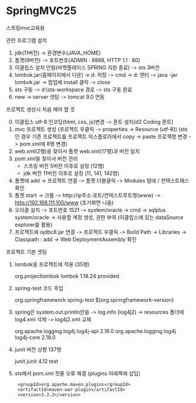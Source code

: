 # SpringMVC25
스프링mvc교육용


관련 프로그램 설치
1. jdk(11버전) -> 환경변수(JAVA_HOME)
2. 톰켓(9버전) -> 포트번호(ADMIN : 8888, HTTP 1.1 : 80)
3. 이클립스 설치 안됨(마켓플레이스 SPRING 지원 종료) -> sts 3버전
4. lombok.jar(홈페이지에서 다운) -> d: 저장
   -> cmd -> d: 엔터 -> java -jar lombok.jar -> 팝업에 install 클릭 -> close
5. sts 구동 -> d:\sts-workspace 경로 -> sts 구동 완료
6. new -> server 셋팅 -> tomcat 9.0 연동

프로젝트 생성시 처음 해야 할 것 

0. 이클립스 utf-8 인코딩(html, css, js)변경 -> 폰트 설치(d2 Coding 폰트) 
1. mvc 프로젝트 생성 (프로젝트 우클릭 -> properties -> Resource (utf-8))
  (sts인 경우 기존 프로젝트를 프로젝트 익스플로러에서 copy -> paste 프로젝명 변경 -> pom.xml에 8행 변경)
2. web.xml(2행)을 찾아서 톰켓 web.xml(17행)과 버전 일치
3. pom.xml을 찾아서 버전 관리 
   - 스프링 버전 5버전 이후로 설정 (12행)
   - jdk 버전 11버전 이후로 설정 (11, 141, 142행)
4. 톰켓에 add -> 프로젝트 연결 -> 톰켓 더블클릭 -> Modules 탭에 / 컨텍스트패스 확인
5. 톰켓 start -> 크롬 -> http://ip주소:포트/컨텍스트루트명(www) 
   -> http://192.168.111.105/www (초기화면 나옴)
6. 오라클 설치 -> 포트번호 1521 -> system/oracle
   -> cmd -> sqlplus system/oracle 
   -> 사용할 계정 생성, 권한 부여 (이클립스에 있는 dataSource explorer를 활용)
7. 프로젝트에 ojdbc8.jar 연결 
   -> 프로젝트 우클릭 -> Build Path -> Libraries -> Classpath : add 
   -> Web DeploymentAssembly 확인

프로젝트 기본 셋팅
1. lombok을 프로젝트에 적용 (35행)
	<!-- lombok 실행 코드 주입 -->
	<!-- https://mvnrepository.com/artifact/org.projectlombok/lombok -->
	<dependency>
	    <groupId>org.projectlombok</groupId>
		    <artifactId>lombok</artifactId>
		    <version>1.18.24</version>
		    <scope>provided</scope>
	</dependency>


2. spring-test 코드 주입
	<!-- spring-test 코드 주입 -> log를 작성 log4j를 log4j2로 변경-->
	<dependency>
		<groupId>org.springframework</groupId>
		<artifactId>spring-test</artifactId>
		<version>${org.springframework-version}</version> <!-- 위에 정의된 버전 활용-->
	</dependency>


3. spring은 system.out.println안씀 -> log.info (log4j2) -> resources 폴더에 log4.xml 삭제 -> log4j2.xml 교체
	<!-- log4j2 활성화 : resources log4j2.xml 변경 https://logging.apache.org/log4j/2.x/maven-artifacts.html -->
	<dependency> 
		    <groupId>org.apache.logging.log4j</groupId>
		    <artifactId>log4j-api</artifactId>
		    <version>2.18.0</version>
	</dependency>
	<dependency>
		    <groupId>org.apache.logging.log4j</groupId>
		    <artifactId>log4j-core</artifactId>
		    <version>2.18.0</version>
	</dependency>


4. junit 버전 상향 137행
	<!-- Test -->
	<dependency> <!-- 메스드별 테스트 진행용 -->
		<groupId>junit</groupId>
		<artifactId>junit</artifactId>
		<version>4.12</version>
		<scope>test</scope>
	</dependency> 

5. sts에서 pom.xml 첫줄 오류 해결 (plugins 아래쪽에 삽입)
	<plugin>
	<!-- https://mvnrepository.com/artifact/org.apache.maven.plugins/maven-war-plugin -->
		<groupId>org.apache.maven.plugins</groupId>
		<artifactId>maven-war-plugin</artifactId>
		<version>3.3.2</version>
	</plugin>	






